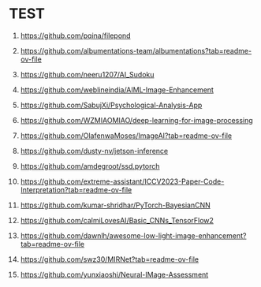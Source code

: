 # TEST
1)	https://github.com/pqina/filepond

2)	https://github.com/albumentations-team/albumentations?tab=readme-ov-file

3)	https://github.com/neeru1207/AI_Sudoku

4)	https://github.com/weblineindia/AIML-Image-Enhancement

5)	https://github.com/SabujXi/Psychological-Analysis-App

6)	https://github.com/WZMIAOMIAO/deep-learning-for-image-processing

7)	https://github.com/OlafenwaMoses/ImageAI?tab=readme-ov-file

8)	https://github.com/dusty-nv/jetson-inference

9)	https://github.com/amdegroot/ssd.pytorch

10)	https://github.com/extreme-assistant/ICCV2023-Paper-Code-Interpretation?tab=readme-ov-file

11)	https://github.com/kumar-shridhar/PyTorch-BayesianCNN

12)	https://github.com/calmiLovesAI/Basic_CNNs_TensorFlow2

13)	https://github.com/dawnlh/awesome-low-light-image-enhancement?tab=readme-ov-file

14)	https://github.com/swz30/MIRNet?tab=readme-ov-file

15)	https://github.com/yunxiaoshi/Neural-IMage-Assessment
